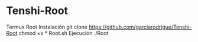 # Tenshi-Root
Termux Root
Instalación 
git clone https://github.com/garciarodrigue/Tenshi-Root
chmod ×x * Root.sh
Ejecución 
./Root
